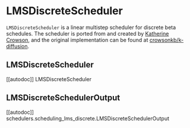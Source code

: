 <!--Copyright 2023 The HuggingFace Team. All rights reserved.

Licensed under the Apache License, Version 2.0 (the "License"); you may not use this file except in compliance with
the License. You may obtain a copy of the License at

http://www.apache.org/licenses/LICENSE-2.0

Unless required by applicable law or agreed to in writing, software distributed under the License is distributed on
an "AS IS" BASIS, WITHOUT WARRANTIES OR CONDITIONS OF ANY KIND, either express or implied. See the License for the
specific language governing permissions and limitations under the License.
-->

# LMSDiscreteScheduler

`LMSDiscreteScheduler` is a linear multistep scheduler for discrete beta schedules. The scheduler is ported from and created by [Katherine Crowson](https://github.com/crowsonkb/), and the original implementation can be found at [crowsonkb/k-diffusion](https://github.com/crowsonkb/k-diffusion/blob/481677d114f6ea445aa009cf5bd7a9cdee909e47/k_diffusion/sampling.py#L181).

## LMSDiscreteScheduler
[[autodoc]] LMSDiscreteScheduler

## LMSDiscreteSchedulerOutput
[[autodoc]] schedulers.scheduling_lms_discrete.LMSDiscreteSchedulerOutput
